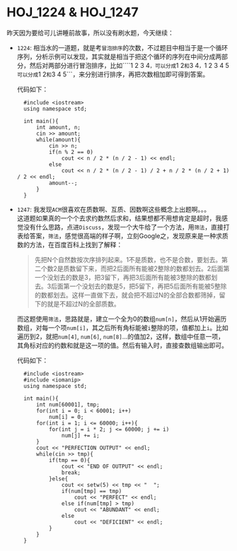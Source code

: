 # HOJ_1224 & HOJ_1247  

昨天因为要给可儿讲睡前故事，所以没有刷水题，今天继续：  

- ```1224```: 相当水的一道题，就是考```冒泡排序```的次数，不过题目中相当于是一个循环序列，分析示例可以发现，其实就是相当于把这个循环的序列在中间分成两部分，然后对两部分进行冒泡排序，比如````1 2 3 4```，可以分成```1 2```和```3 4```，```1 2 3 4 5```可以分成```1 2```和```3 4 5```，来分别进行排序，再把次数相加即可得到答案。  

	代码如下：  
	
        #include <iostream>
        using namespace std;

        int main(){
            int amount, n;
            cin >> amount;
            while(amount){
                cin >> n;
                if(n % 2 == 0)
                    cout << n / 2 * (n / 2 - 1) << endl;
                else
                    cout << n / 2 * (n / 2 - 1) / 2 + n / 2 * (n / 2 + 1) / 2 << endl;
                amount--;
            }
        }
		
- ```1247```: 我发现```ACM```很喜欢在质数啊、互质、因数啊这些概念上出题啊。。。  
	这道题如果真的一个个去求约数然后求和，结果想都不用想肯定是超时，我感觉没有什么思路，点进```Discuss```，发现一个大牛给了一个方法，用```筛法```，直接打表给答案，```筛法```，感觉很高端的样子啊，立刻Google之，发现原来是一种求质数的方法，在百度百科上找到了解释：  
	
	>先把N个自然数按次序排列起来。1不是质数，也不是合数，要划去。第二个数2是质数留下来，而把2后面所有能被2整除的数都划去。2后面第一个没划去的数是3，把3留下，再把3后面所有能被3整除的数都划去。3后面第一个没划去的数是5，把5留下，再把5后面所有能被5整除的数都划去。这样一直做下去，就会把不超过N的全部合数都筛掉，留下的就是不超过N的全部质数。  
	
	而这题使用```筛法```，思路就是，建立一个全为0的数组```num[n]```，然后从1开始遍历数组，对每一个项```num[i]```，其之后所有角标能被```i```整除的项，值都加上```i```。比如遍历到2，就把```num[4]```, ```num[6]```, ```num[8]```...的值加2，这样，数组中任意一项，其角标对应的约数和就是这一项的值。然后有输入时，直接查数组输出即可。  
	
	代码如下：
	
        #include <iostream>
        #include <iomanip>
        using namespace std;

        int main(){
            int num[60001], tmp;
            for(int i = 0; i < 60001; i++)
                num[i] = 0;
            for(int i = 1; i <= 60000; i++){
                for(int j = i * 2; j <= 60000; j += i)
                    num[j] += i;
            }
            cout << "PERFECTION OUTPUT" << endl;
            while(cin >> tmp){
                if(tmp == 0){
                    cout << "END OF OUTPUT" << endl;
                    break;
                }else{
                    cout << setw(5) << tmp << "  ";
                    if(num[tmp] == tmp)
                        cout << "PERFECT" << endl;
                    else if(num[tmp] > tmp)
                        cout << "ABUNDANT" << endl;
                    else
                        cout << "DEFICIENT" << endl;
                }
            }
        }



